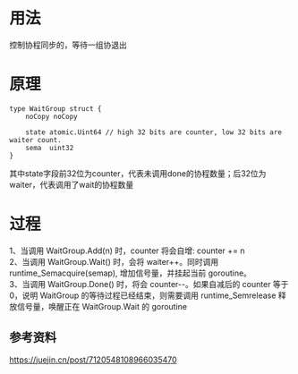 # 用法
控制协程同步的，等待一组协退出

# 原理
```
type WaitGroup struct {
	noCopy noCopy

	state atomic.Uint64 // high 32 bits are counter, low 32 bits are waiter count.
	sema  uint32
}
```
其中state字段前32位为counter，代表未调用done的协程数量；后32位为waiter，代表调用了wait的协程数量  

# 过程  
1、当调用 WaitGroup.Add(n) 时，counter 将会自增: counter += n  
2、当调用 WaitGroup.Wait() 时，会将 waiter++。同时调用 runtime_Semacquire(semap), 增加信号量，并挂起当前 goroutine。  
3、当调用 WaitGroup.Done() 时，将会 counter--。如果自减后的 counter 等于 0，说明 WaitGroup 的等待过程已经结束，则需要调用 runtime_Semrelease 释放信号量，唤醒正在 WaitGroup.Wait 的 goroutine  

## 参考资料
https://juejin.cn/post/7120548108966035470
